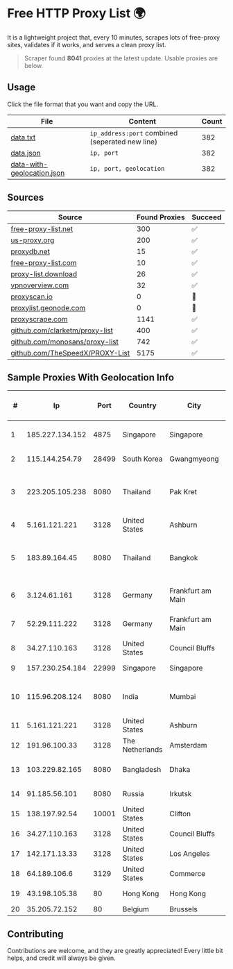 
# Free HTTP Proxy List 🌍

It is a lightweight project that, every 10 minutes, scrapes lots of free-proxy sites, validates if it works, and serves a clean proxy list.


> Scraper found **8041** proxies at the latest update. Usable proxies are below.

## Usage

Click the file format that you want and copy the URL.


|File|Content|Count|
|----|-------|-----|
|[data.txt](https://raw.githubusercontent.com/themiralay/Proxy-List-World/master/data.txt)|`ip_address:port` combined (seperated new line)|382|
|[data.json](https://raw.githubusercontent.com/themiralay/Proxy-List-World/master/data.json)|`ip, port`|382|
|[data-with-geolocation.json](https://raw.githubusercontent.com/themiralay/Proxy-List-World/master/data-with-geolocation.json)|`ip, port, geolocation`|382|

## Sources

|Source|Found Proxies|Succeed|
|------|-------------|-------|
|[free-proxy-list.net](https://free-proxy-list.net)|300|✅|
|[us-proxy.org](https://www.us-proxy.org)|200|✅|
|[proxydb.net](http://proxydb.net)|15|✅|
|[free-proxy-list.com](https://free-proxy-list.com/?page=&port=&type%5B%5D=http&type%5B%5D=https&up_time=0&search=Search)|10|✅|
|[proxy-list.download](https://www.proxy-list.download/HTTP)|26|✅|
|[vpnoverview.com](https://vpnoverview.com/privacy/anonymous-browsing/free-proxy-servers)|32|✅|
|[proxyscan.io](https://www.proxyscan.io)|0|🚫|
|[proxylist.geonode.com](https://proxylist.geonode.com/api/proxy-list?limit=300&page=1&sort_by=lastChecked&sort_type=desc&protocols=http,https)|0|🚫|
|[proxyscrape.com](https://api.proxyscrape.com/v2/?request=displayproxies&protocol=http&timeout=10000&country=all&ssl=all&anonymity=all)|1141|✅|
|[github.com/clarketm/proxy-list](https://raw.githubusercontent.com/clarketm/proxy-list/master/proxy-list-raw.txt)|400|✅|
|[github.com/monosans/proxy-list](https://raw.githubusercontent.com/monosans/proxy-list/main/proxies/http.txt)|742|✅|
|[github.com/TheSpeedX/PROXY-List](https://raw.githubusercontent.com/TheSpeedX/PROXY-List/master/http.txt)|5175|✅|


## Sample Proxies With Geolocation Info

|#|Ip|Port|Country|City|Internet Service Provider|
|-|--|----|-------|----|-------------------------|
|1|185.227.134.152|4875|Singapore|Singapore|Contabo Asia Private Limited|
|2|115.144.254.79|28499|South Korea|Gwangmyeong|Korea Telecom|
|3|223.205.105.238|8080|Thailand|Pak Kret|Triple T Broadband Public Company Limited|
|4|5.161.121.221|3128|United States|Ashburn|Hetzner Online GmbH|
|5|183.89.164.45|8080|Thailand|Bangkok|Triple T Broadband Public Company Limited|
|6|3.124.61.161|3128|Germany|Frankfurt am Main|Amazon Technologies Inc.|
|7|52.29.111.222|3128|Germany|Frankfurt am Main|Amazon Technologies Inc.|
|8|34.27.110.163|3128|United States|Council Bluffs|Google LLC|
|9|157.230.254.184|22999|Singapore|Singapore|DigitalOcean, LLC|
|10|115.96.208.124|8080|India|Mumbai|Hathway IP over Cable Internet Access|
|11|5.161.121.221|3128|United States|Ashburn|Hetzner Online GmbH|
|12|191.96.100.33|3128|The Netherlands|Amsterdam|NovoServe B.V.|
|13|103.229.82.165|8080|Bangladesh|Dhaka|Fiber@Home Global Limited|
|14|91.185.56.101|8080|Russia|Irkutsk|Delovaya Set' - Irkutsk|
|15|138.197.92.54|10001|United States|Clifton|DigitalOcean, LLC|
|16|34.27.110.163|3128|United States|Council Bluffs|Google LLC|
|17|142.171.13.33|3128|United States|Los Angeles|Multacom Corporation|
|18|64.189.106.6|3129|United States|Commerce|Apogee Telecom Inc.|
|19|43.198.105.38|80|Hong Kong|Hong Kong|Amazon.com, Inc.|
|20|35.205.72.152|80|Belgium|Brussels|Google LLC|



## Contributing

Contributions are welcome, and they are greatly appreciated! Every
little bit helps, and credit will always be given.

